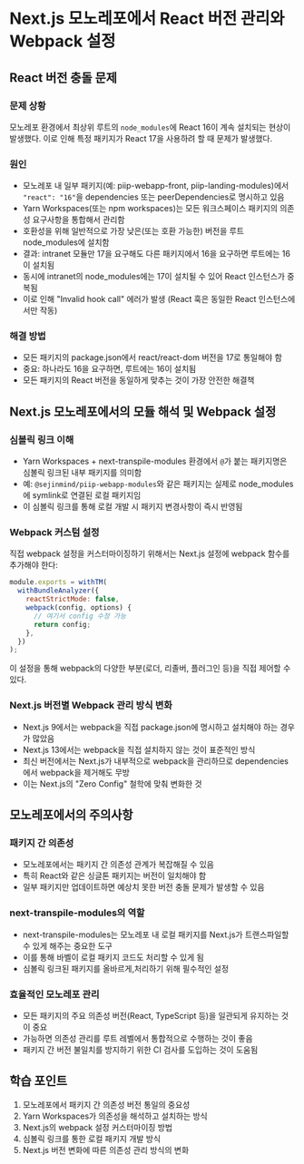 # Next.js 모노레포에서 React 버전 관리와 Webpack 설정

## React 버전 충돌 문제

### 문제 상황

모노레포 환경에서 최상위 루트의 `node_modules`에 React 16이 계속 설치되는 현상이 발생했다. 이로 인해 특정 패키지가 React 17을 사용하려 할 때 문제가 발생했다.

### 원인

- 모노레포 내 일부 패키지(예: piip-webapp-front, piip-landing-modules)에서 `"react": "16"`을 dependencies 또는 peerDependencies로 명시하고 있음
- Yarn Workspaces(또는 npm workspaces)는 모든 워크스페이스 패키지의 의존성 요구사항을 통합해서 관리함
- 호환성을 위해 일반적으로 가장 낮은(또는 호환 가능한) 버전을 루트 node_modules에 설치함
- 결과: intranet 모듈만 17을 요구해도 다른 패키지에서 16을 요구하면 루트에는 16이 설치됨
- 동시에 intranet의 node_modules에는 17이 설치될 수 있어 React 인스턴스가 중복됨
- 이로 인해 "Invalid hook call" 에러가 발생 (React 훅은 동일한 React 인스턴스에서만 작동)

### 해결 방법

- 모든 패키지의 package.json에서 react/react-dom 버전을 17로 통일해야 함
- 중요: 하나라도 16을 요구하면, 루트에는 16이 설치됨
- 모든 패키지의 React 버전을 동일하게 맞추는 것이 가장 안전한 해결책

## Next.js 모노레포에서의 모듈 해석 및 Webpack 설정

### 심볼릭 링크 이해

- Yarn Workspaces + next-transpile-modules 환경에서 `@`가 붙는 패키지명은 심볼릭 링크된 내부 패키지를 의미함
- 예: `@sejinmind/piip-webapp-modules`와 같은 패키지는 실제로 node_modules에 symlink로 연결된 로컬 패키지임
- 이 심볼릭 링크를 통해 로컬 개발 시 패키지 변경사항이 즉시 반영됨

### Webpack 커스텀 설정

직접 webpack 설정을 커스터마이징하기 위해서는 Next.js 설정에 webpack 함수를 추가해야 한다:

```javascript
module.exports = withTM(
  withBundleAnalyzer({
    reactStrictMode: false,
    webpack(config, options) {
      // 여기서 config 수정 가능
      return config;
    },
  })
);
```

이 설정을 통해 webpack의 다양한 부분(로더, 리졸버, 플러그인 등)을 직접 제어할 수 있다.

### Next.js 버전별 Webpack 관리 방식 변화

- Next.js 9에서는 webpack을 직접 package.json에 명시하고 설치해야 하는 경우가 많았음
- Next.js 13에서는 webpack을 직접 설치하지 않는 것이 표준적인 방식
- 최신 버전에서는 Next.js가 내부적으로 webpack을 관리하므로 dependencies에서 webpack을 제거해도 무방
- 이는 Next.js의 "Zero Config" 철학에 맞춰 변화한 것

## 모노레포에서의 주의사항

### 패키지 간 의존성

- 모노레포에서는 패키지 간 의존성 관계가 복잡해질 수 있음
- 특히 React와 같은 싱글톤 패키지는 버전이 일치해야 함
- 일부 패키지만 업데이트하면 예상치 못한 버전 충돌 문제가 발생할 수 있음

### next-transpile-modules의 역할

- next-transpile-modules는 모노레포 내 로컬 패키지를 Next.js가 트랜스파일할 수 있게 해주는 중요한 도구
- 이를 통해 바벨이 로컬 패키지 코드도 처리할 수 있게 됨
- 심볼릭 링크된 패키지를 올바르게,처리하기 위해 필수적인 설정

### 효율적인 모노레포 관리

- 모든 패키지의 주요 의존성 버전(React, TypeScript 등)을 일관되게 유지하는 것이 중요
- 가능하면 의존성 관리를 루트 레벨에서 통합적으로 수행하는 것이 좋음
- 패키지 간 버전 불일치를 방지하기 위한 CI 검사를 도입하는 것이 도움됨

## 학습 포인트

1. 모노레포에서 패키지 간 의존성 버전 통일의 중요성
2. Yarn Workspaces가 의존성을 해석하고 설치하는 방식
3. Next.js의 webpack 설정 커스터마이징 방법
4. 심볼릭 링크를 통한 로컬 패키지 개발 방식
5. Next.js 버전 변화에 따른 의존성 관리 방식의 변화
